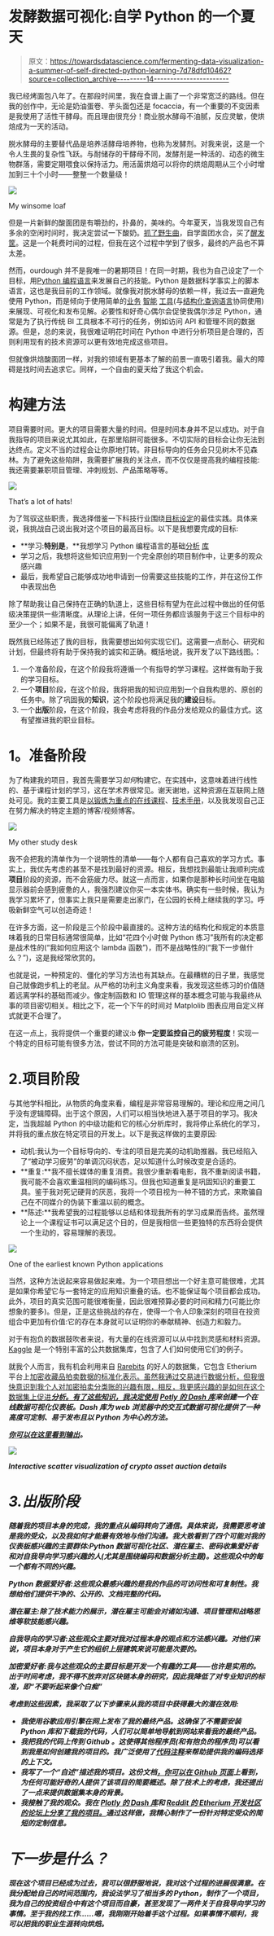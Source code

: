 # 发酵数据可视化:自学 Python 的一个夏天

> 原文：<https://towardsdatascience.com/fermenting-data-visualization-a-summer-of-self-directed-python-learning-7d78dfd10462?source=collection_archive---------14----------------------->

我已经烤面包八年了。在那段时间里，我在食谱上画了一个非常宽泛的路线。但在我的创作中，无论是奶油蛋卷、芋头面包还是 focaccia，有一个重要的不变因素是我使用了活性干酵母。而且理由很充分！商业脱水酵母不油腻，反应灵敏，使烘焙成为一天的活动。

脱水酵母的主要替代品是培养活酵母培养物，也称为发酵剂。对我来说，这是一个令人生畏的复杂性飞跃。与耐储存的干酵母不同，发酵剂是一种活的、动态的微生物群落，需要定期喂食以保持活力。用活菌烘焙可以将你的烘焙周期从三个小时增加到三十个小时——整整一个数量级！

![](img/92953a468ba619601af26b74508d2301.png)

My winsome loaf

但是一片新鲜的酸面团是有嚼劲的，扑鼻的，美味的。今年夏天，当我发现自己有多余的空闲时间时，我决定尝试一下酸奶。[抓了野生曲](https://www.localharvest.org/blog/18258/entry/sourdough_starter_from_scratch_capturing)，自学面团水合，买了[醒发筐](https://www.thekitchn.com/bakers-tools-proofing-baskets-55238)。这是一个耗费时间的过程，但我在这个过程中学到了很多，最终的产品也不算太差。

然而，ourdough 并不是我唯一的暑期项目！在同一时期，我也为自己设定了一个目标，用[Python 编程语言](https://en.wikipedia.org/wiki/Python_(programming_language))来发展自己的技能。Python 是数据科学事实上的脚本语言，这也是我目前的工作领域。就像我对脱水酵母的依赖一样，我过去一直避免使用 Python，而是倾向于使用简单的[业务](https://products.office.com/en-us/excel) [智能](https://www.tableau.com/) [工具](https://www.periscopedata.com/)(与[结构化查询语言](https://en.wikipedia.org/wiki/SQL)协同使用)来展现、可视化和发布见解。必要性和好奇心偶尔会促使我偶尔涉足 Python，通常是为了执行传统 BI 工具根本不可行的任务，例如访问 API 和管理不同的数据源。但是，总的来说，我很难证明花时间在 Python 中进行分析项目是合理的，否则利用现有的技术资源可以更有效地完成这些项目。

但就像烘焙酸面团一样，对我的领域有更基本了解的前景一直吸引着我。最大的障碍是找时间去追求它。同样，一个自由的夏天给了我这个机会。

# 构建方法

项目需要时间。更大的项目需要大量的时间。但是时间本身并不足以成功。对于自我指导的项目来说尤其如此，在那里陷阱可能很多。不切实际的目标会让你无法到达终点。定义不当的过程会让你原地打转。非目标导向的任务会只见树木不见森林。为了避免这些陷阱，我需要扩展我的关注点，而不仅仅是提高我的编程技能:我还需要兼职项目管理、冲刺规划、产品策略等等。

![](img/7593e0e54981f5eb59e33b3248eb5567.png)

That’s a lot of hats!

为了驾驭这些职责，我选择借鉴一下科技行业围绕[目标设定](https://www.inc.com/michael-schneider/everyone-hates-setting-goals-heres-how-google-makes-it-easier-for-their-employees.html)的最佳实践。具体来说，我挑战自己说出我对这个项目的最高目标。以下是我想要完成的目标:

*   **学习:**特别是**，**我想学习 Python 编程语言的基础[分析](https://en.wikipedia.org/wiki/NumPy) [库](https://en.wikipedia.org/wiki/Pandas_(software))
*   学习之后，我想将这些知识应用到一个完全原创的项目制作中，让更多的观众感兴趣
*   最后，我希望自己能够成功地申请到一份需要这些技能的工作，并在这份工作中表现出色

除了帮助我让自己保持在正确的轨道上，这些目标有望为在此过程中做出的任何低级决策提供一些清晰度。从理论上讲，任何一项任务都应该服务于这三个目标中的至少一个；如果不是，我很可能偏离了轨道！

既然我已经陈述了我的目标，我需要想出如何实现它们。这需要一点耐心、研究和计划，但最终将有助于保持我的诚实和正确。概括地说，我开发了以下路线图。：

1.  一个准备阶段，在这个阶段我将遵循一个有指导的学习课程。这样做有助于我的学习目标。
2.  一个**项目**阶段，在这个阶段，我将把我的知识应用到一个自我构思的、原创的任务中。除了巩固我的**知识**，这个阶段也将满足我的**建设**目标。
3.  一个**出版**阶段，在这个阶段，我会考虑将我的作品分发给观众的最佳方式。这有望推进我的职业目标。

# **1。准备阶段**

为了构建我的项目，我首先需要学习*如何*构建它。在实践中，这意味着进行线性的、基于课程计划的学习，这在学术界很常见。谢天谢地，这种资源在互联网上随处可见。我的主要工具是[以锻炼为重点的在线课程](https://www.dataquest.io/)、[技术手册](http://shop.oreilly.com/product/0636920050896.do)，以及我发现自己正在努力解决的特定主题的博客/视频博客。

![](img/d65613302ebd302d8f303f4019888567.png)

My other study desk

我不会把我的清单作为一个说明性的清单——每个人都有自己喜欢的学习方式。事实上，我优先考虑的甚至不是找到最好的资源。相反，我想找到最能让我顺利完成**项目**阶段的资源，而不会筋疲力尽。就这一点而言，如果你是那种长时间坐在电脑显示器前会感到疲惫的人，我强烈建议你买一本实体书。确实有一些时候，我认为我学习累坏了，但事实上我只是需要走出家门，在公园的长椅上继续我的学习。呼吸新鲜空气可以创造奇迹！

在许多方面，这一阶段是三个阶段中最直接的。这种方法的结构化和规定的本质意味着我的日常目标通常很简单，比如“花四个小时做 Python 练习”我所有的决定都是战术性的(“我如何应用这个 lambda 函数”)，而不是战略性的(“我下一步做什么？”)，这是我经常欣赏的。

也就是说，一种预定的、僵化的学习方法也有其缺点。在最糟糕的日子里，我感觉自己就像跑步机上的老鼠。从严格的功利主义角度来看，我发现这些练习的价值随着远离学科的基础而减少。像定制函数和 IO 管理这样的基本概念可能与我最终从事的项目密切相关。相比之下，花一个下午的时间对 Matplolib 图表应用自定义样式就更不合理了。

在这一点上，我将提供一个重要的建议:b **你一定要监控自己的疲劳程度**！实现一个特定的目标可能有很多方法，尝试不同的方法可能是突破和崩溃的区别。

# 2.项目阶段

与其他学科相比，从物质的角度来看，编程是非常容易理解的。理论和应用之间几乎没有逻辑障碍。出于这个原因，人们可以相当快地进入基于项目的学习。我决定，当我超越 Python 的中级功能和它的核心分析库时，我将停止系统化的学习，并将我的重点放在特定项目的开发上。以下是我这样做的主要原因:

*   动机:我认为一个目标导向的、专注的项目是完美的动机助推器。我已经陷入了“被动学习疲劳”的单调沉闷状态，足以知道什么时候改变是合适的。
*   **重复:**我不擅长媒体的重复消费。我很少重新看电影，我不重新阅读书籍，我可能不会喜欢重温相同的编码练习。但我也知道重复是巩固知识的重要工具。鉴于我对死记硬背的厌恶，我将一个项目视为一种不错的方式，来欺骗自己在不同媒介的伪装下重温以前的概念。
*   **陈述:**我希望我的过程能够以总结和体现我所有的学习成果而告终。虽然理论上一个课程证书可以满足这个目的，但是我相信一些更独特的东西将会提供一个生动的，容易理解的表现。

![](img/a8031837b38906390579edd81fdaca7c.png)

One of the earliest known Python applications

当然，这种方法说起来容易做起来难。为一个项目想出一个好主意可能很难，尤其是如果你希望它与一套特定的应用知识重叠的话。也不能保证每个项目都会成功。此外，项目的真实范围可能很难衡量，因此很难预算必要的时间和精力(可能比你想象的要多)。但是，正是这些挑战的存在，使得一个令人印象深刻的项目在投资组合中更加有价值:它的存在本身就可以证明你的奉献精神、创造力和毅力。

对于有抱负的数据鼓吹者来说，有大量的在线资源可以从中找到灵感和材料资源。 [Kaggle](https://www.kaggle.com/) 是一个特别丰富的公共数据集库，包含了人们如何使用它们的例子。

就我个人而言，我有机会利用来自 [Rarebits](http://www.rarebits.io) 的好人的数据集，它包含 Etherium 平台上[加密收藏品拍卖数据的标准化表示。虽然我通过交易进行数据分析，但我很快意识到我个人对加密拍卖分类账的兴趣有限，相反，我更感兴趣的是如何在这个数据集上促进***分析。有了这些知识，我决定使用***](https://coincentral.com/future-of-erc-721-and-unique-assets/) ***[Potly 的 Dash 库](https://plot.ly/products/dash/)来创建一个在线数据可视化仪表板。Dash 库为 web 浏览器中的交互式数据可视化提供了一种高度可定制、易于发布且以 Python 为中心的方法。***

***[你可以在这里看到输出](https://github.com/rosswait/dapp-plotly-dash)。***

***![](img/0af5fa2749e59fbf4cd623769b1205e2.png)***

***Interactive scatter visualization of crypto asset auction details***

# ***3.出版阶段***

***随着我的项目本身的完成，我的重点从编码转向了通信。具体来说，我需要思考谁是我的受众，以及我如何才能最有效地与他们沟通。我大致看到了四个可能对我的仪表板感兴趣的主要群体:Python 数据可视化社区、潜在雇主、密码收集爱好者和对自我导向学习感兴趣的人(尤其是围绕编码和数据分析主题)。这些观众中的每一个都有不同的兴趣。***

***Python 数据爱好者:这些观众最感兴趣的是我的作品的可访问性和可复制性。我想给他们提供干净的、公开的、文档完整的代码。***

*****潜在雇主**:除了技术能力的展示，潜在雇主可能会对诸如沟通、项目管理和战略思维等软技能感兴趣。***

*****自我导向的学习者**:这些观众主要对我对过程本身的观点和方法感兴趣。对他们来说，项目本身对于产生它的组织上层建筑来说可能是次要的。***

***加密爱好者:我与这些观众的主要目标是开发一个有趣的工具——也许是实用的。出于时间考虑，我不得不放弃对区块链本身的研究，因此我降低了对专业知识的标准，即“不要听起来像个白痴”***

***考虑到这些因素，我采取了以下步骤来从我的项目中获得最大的潜在效用:***

*   ***我使用谷歌应用引擎在网上发布了我的最终产品。这确保了不需要安装 Python 库和下载我的代码，人们可以简单地导航到网站来看我的最终产品。***
*   *****我把我的代码上传到 Github** 。这使得其他程序员(和有抱负的程序员)可以看到我是如何创建我的项目的。我广泛使用了[代码注释](https://en.wikipedia.org/wiki/Comment_(computer_programming))来帮助提供我的编码选择的上下文。***
*   *****我写了一个“自述”描述我的项目**。这份文档[，你可以在 Github 页面](https://github.com/rosswait/dapp-plotly-dash)上看到，为任何可能好奇的人提供了该项目的简要概述。除了技术上的考虑，我还提出了一点来提供数据集本身的背景。***
*   ***我接触了我的观众。我在 [Plotly 的 Dash 库](https://community.plot.ly/t/show-and-tell-blockchain-digital-good-auctions/12099)和 [Reddit 的 Etherium 开发社区的论坛上分享了我的项目。](https://www.reddit.com/r/ethdev/comments/95rec4/data_visualization_of_erc721_auctions/)通过这样做，我精心制作了一份针对特定受众的简短的定制信息。***

# ***下一步是什么？***

***现在这个项目已经成为过去，我可以很舒服地说，我对这个过程的进展很满意。在我分配给自己的时间范围内，我设法学习了相当多的 Python，制作了一个项目，我为自己的投资组合中有这个项目而自豪，甚至发现了一两件关于自我导向学习的事情。至于我的找工作……嗯，我刚刚开始着手这个过程。如果事情不顺利，我可以把我的职业生涯转向烘焙。***